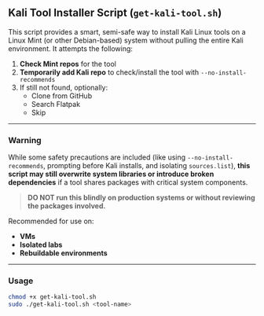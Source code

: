 ## Kali Tool Installer Script (`get-kali-tool.sh`)

This script provides a smart, semi-safe way to install Kali Linux tools on a Linux Mint (or other Debian-based) system without pulling the entire Kali environment. It attempts the following:

1. **Check Mint repos** for the tool
2. **Temporarily add Kali repo** to check/install the tool with `--no-install-recommends`
3. If still not found, optionally:
   - Clone from GitHub
   - Search Flatpak
   - Skip

---

### Warning

While some safety precautions are included (like using `--no-install-recommends`, prompting before Kali installs, and isolating `sources.list`), **this script may still overwrite system libraries or introduce broken dependencies** if a tool shares packages with critical system components.

> **DO NOT run this blindly on production systems or without reviewing the packages involved.**

Recommended for use on:
- **VMs**
- **Isolated labs**
- **Rebuildable environments**

---

### Usage

```bash
chmod +x get-kali-tool.sh
sudo ./get-kali-tool.sh <tool-name>